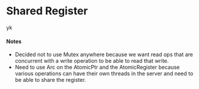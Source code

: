# Shared Register

yk


#### Notes

- Decided not to use Mutex anywhere because we want read ops that are concurrent with a write operation to be able to read that write.
- Need to use Arc on the AtomicPtr and the AtomicRegister because various operations can have their own threads in the server and need to be able to share the register. 